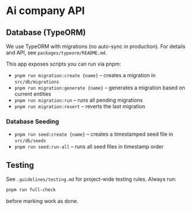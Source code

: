 # Ai company API

## Database (TypeORM)
We use TypeORM with migrations (no auto-sync in production). For details and API, see `packages/typeorm/README.md`.

This app exposes scripts you can run via pnpm:

- `pnpm run migration:create {name}` – creates a migration in `src/db/migrations`
- `pnpm run migration:generate {name}` – generates a migration based on current entities
- `pnpm run migration:run` – runs all pending migrations
- `pnpm run migration:revert` – reverts the last migration

### Database Seeding
- `pnpm run seed:create {name}` – creates a timestamped seed file in `src/db/seeds`
- `pnpm run seed:run-all` – runs all seed files in timestamp order

## Testing
See `.guidelines/testing.md` for project-wide testing rules. Always run:
```bash
pnpm run full-check
```
before marking work as done.
